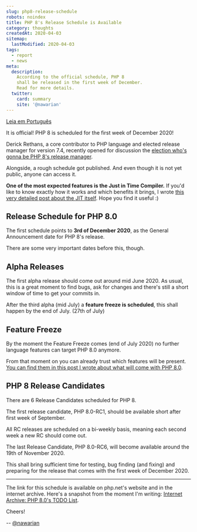 ```yaml
---
slug: php8-release-schedule
robots: noindex
title: PHP 8's Release Schedule is Available
category: thoughts
createdAt: 2020-04-03
sitemap:
  lastModified: 2020-04-03
tags:
  - report
  - news
meta:
  description:
    According to the official schedule, PHP 8
    shall be released in the first week of December.
    Read for more details.
  twitter:
    card: summary
    site: '@nawarian'
---
```


[Leia em Português](/br/edicao/php8-data-lancamento/)

It is official! PHP 8 is scheduled for the first week of
December 2020!

Derick Rethans, a core contributor to PHP language and
elected release manager for version 7.4, recently opened
for discussion the [election who's gonna be PHP 8's release manager](https://externals.io/message/109149).

Alongside, a rough schedule got published. And even though
it is not yet public, anyone can access it.

**One of the most expected features is the Just in Time
Compiler.** If you'd like to know exactly how it works
and which benefits it brings, I wrote
[this very detailed post about the JIT itself](/en/issue/php-8-jit/).
Hope you find it useful :)

## Release Schedule for PHP 8.0

The first schedule points to **3rd of December 2020**, as
the General Announcement date for PHP 8's release.

There are some very important dates before this, though.

## Alpha Releases

The first alpha release should come out around mid June 2020.
As usual, this is a great moment to find bugs, ask for changes
and there's still a short window of time to get your commits
in.

After the third alpha (mid July) a **feature freeze is scheduled**,
this shall happen by the end of July. (27th of July)

## Feature Freeze

By the moment the Feature Freeze comes (end of July 2020)
no further language features can target PHP 8.0 anymore.

From that moment on you can already trust which features
will be present. [You can find them in this post I wrote about
what will come with PHP 8.0](/en/issue/state-of-php-8/).

## PHP 8 Release Candidates

There are 6 Release Candidates scheduled for PHP 8.

The first release candidate, PHP 8.0-RC1, should be
available short after first week of September.

All RC releases are scheduled on a bi-weekly basis,
meaning each second week a new RC should come out.

The last Release Candidate, PHP 8.0-RC6, will become
available around the 19th of November 2020.

This shall bring sufficient time for testing, bug finding
(and fixing) and preparing for the release that comes
with the first week of December 2020.

<hr>

The link for this schedule is available on php.net's website
and in the internet archive. Here's a snapshot from the
moment I'm writing: [Internet Archive: PHP 8.0's TODO List](https://web.archive.org/web/20200403071737/https://wiki.php.net/todo/php80).

Cheers!

<div class="align-right">
  --
  <a href="https://twitter.com/nawarian" rel="nofollow">
    @nawarian
  </a>
</div>
